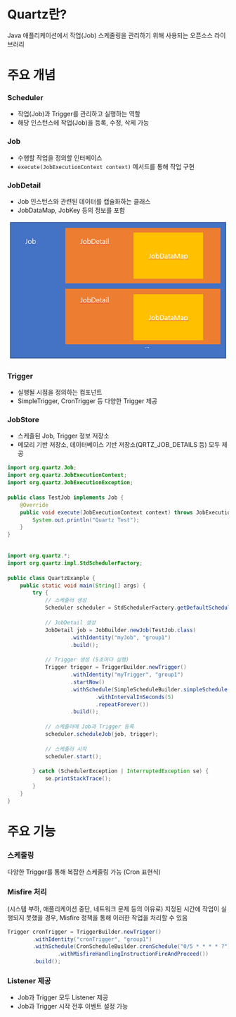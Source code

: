 # Quartz란?

Java 애플리케이션에서 작업(Job) 스케줄링을 관리하기 위해 사용되는 오픈소스 라이브러리

# 주요 개념

### Scheduler

- 작업(Job)과 Trigger를 관리하고 실행하는 역할
- 해당 인스턴스에 작업(Job)을 등록, 수정, 삭제 가능

### Job

- 수행할 작업을 정의할 인터페이스
- `execute(JobExecutionContext context)` 메서드를 통해 작업 구현

### JobDetail

- Job 인스턴스와 관련된 데이터를 캡슐화하는 클래스
- JobDataMap, JobKey 등의 정보를 포함

![jobdetail](./jobdetail.png)

### Trigger

- 실행될 시점을 정의하는 컴포넌트
- SimpleTrigger, CronTrigger 등 다양한 Trigger 제공

### JobStore

- 스케줄된 Job, Trigger 정보 저장소
- 메모리 기반 저장소, 데이터베이스 기반 저장소(QRTZ_JOB_DETAILS 등) 모두 제공

```java
import org.quartz.Job;
import org.quartz.JobExecutionContext;
import org.quartz.JobExecutionException;

public class TestJob implements Job {
    @Override
    public void execute(JobExecutionContext context) throws JobExecutionException {
        System.out.println("Quartz Test");
    }
}
```

```java

import org.quartz.*;
import org.quartz.impl.StdSchedulerFactory;

public class QuartzExample {
    public static void main(String[] args) {
        try {
            // 스케줄러 생성
            Scheduler scheduler = StdSchedulerFactory.getDefaultScheduler();
            
            // JobDetail 생성
            JobDetail job = JobBuilder.newJob(TestJob.class)
                    .withIdentity("myJob", "group1")
                    .build();
            
            // Trigger 생성 (5초마다 실행)
            Trigger trigger = TriggerBuilder.newTrigger()
                    .withIdentity("myTrigger", "group1")
                    .startNow()
                    .withSchedule(SimpleScheduleBuilder.simpleSchedule()
                            .withIntervalInSeconds(5)
                            .repeatForever())
                    .build();
            
            // 스케줄러에 Job과 Trigger 등록
            scheduler.scheduleJob(job, trigger);
            
            // 스케줄러 시작
            scheduler.start();
            
        } catch (SchedulerException | InterruptedException se) {
            se.printStackTrace();
        }
    }
}
```

# 주요 기능

### 스케줄링

다양한 Trigger를 통해 복잡한 스케줄링 가능 (Cron 표현식)

### Misfire 처리

(시스템 부하, 애플리케이션 중단, 네트워크 문제 등의 이유로) 지정된 시간에 작업이 실행되지 못했을 경우, Misfire 정책을 통해 이러한 작업을 처리할 수 있음

```java
Trigger cronTrigger = TriggerBuilder.newTrigger()
        .withIdentity("cronTrigger", "group1")
        .withSchedule(CronScheduleBuilder.cronSchedule("0/5 * * * * ?")
                .withMisfireHandlingInstructionFireAndProceed())
        .build();
```

### Listener 제공

- Job과 Trigger 모두 Listener 제공
- Job과 Trigger 시작 전후 이벤트 설정 가능